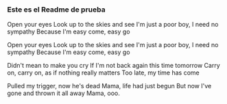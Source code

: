 
### Este es el Readme de prueba
Open your eyes
Look up to the skies and see
I'm just a poor boy, I need no sympathy
Because I'm easy come, easy go


Open your eyes
Look up to the skies and see
I'm just a poor boy, I need no sympathy
Because I'm easy come, easy go

Didn't mean to make you cry
If I'm not back again this time tomorrow
Carry on, carry on, as if nothing really matters
Too late, my time has come

Pulled my trigger, now he's dead
Mama, life had just begun
But now I've gone and thrown it all away
Mama, ooo.



